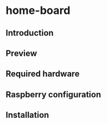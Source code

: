# home-board

## Introduction

## Preview

## Required hardware

## Raspberry configuration

## Installation